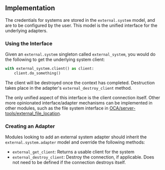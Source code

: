 ## Implementation

The credentials for systems are stored in the `external.system` model,
and are to be configured by the user. This model is the unified
interface for the underlying adapters.

### Using the Interface

Given an `external.system` singleton called `external_system`, you would
do the following to get the underlying system client:

``` python
with external_system.client() as client:
    client.do_something()
```

The client will be destroyed once the context has completed. Destruction
takes place in the adapter's `external_destroy_client` method.

The only unified aspect of this interface is the client connection
itself. Other more opinionated interface/adapter mechanisms can be
implemented in other modules, such as the file system interface in
[OCA/server-tools/external_file_location](https://github.com/OCA/server-tools/tree/9.0/external_file_location).

### Creating an Adapter

Modules looking to add an external system adapter should inherit the
`external.system.adapter` model and override the following methods:

- `external_get_client`: Returns a usable client for the system
- `external_destroy_client`: Destroy the connection, if applicable. Does
  not need to be defined if the connection destroys itself.
